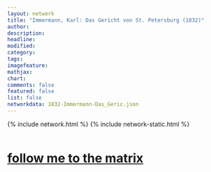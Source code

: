 ```yaml
---
layout: network
title: "Immermann, Karl: Das Gericht von St. Petersburg (1832)"
author:
description:
headline:
modified:
category:
tags: 
imagefeature: 
mathjax: 
chart: 
comments: false
featured: false
list: false
networkdata: 1832-Immermann-Das_Geric.json
---
```

{% include network.html %}
{% include network-static.html %}
<div class="row">
  <div class="small-5 small-centered columns"><a href="/matrix465"><h1>follow me to the matrix</h1></a>
</div>
</div>
